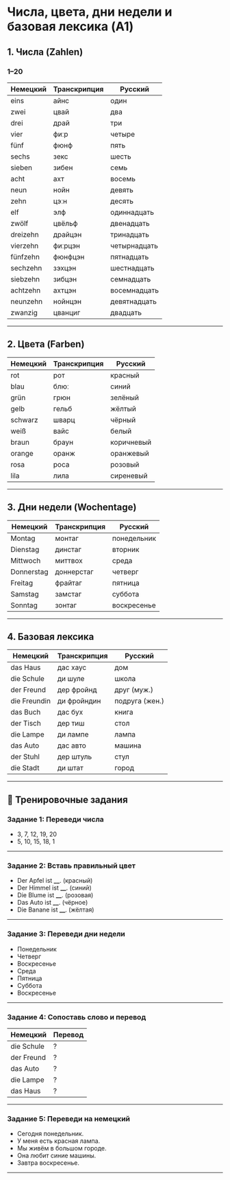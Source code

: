 # Числа, цвета, дни недели и базовая лексика (A1)

## 1. Числа (Zahlen)

### 1–20

| Немецкий | Транскрипция | Русский      |
| -------- | ------------ | ------------ |
| eins     | айнс         | один         |
| zwei     | цвай         | два          |
| drei     | драй         | три          |
| vier     | фиːр         | четыре       |
| fünf     | фюнф         | пять         |
| sechs    | зекс         | шесть        |
| sieben   | зибен        | семь         |
| acht     | ахт          | восемь       |
| neun     | нойн         | девять       |
| zehn     | цэːн         | десять       |
| elf      | элф          | одиннадцать  |
| zwölf    | цвёльф       | двенадцать   |
| dreizehn | драйцэн      | тринадцать   |
| vierzehn | фиːрцэн      | четырнадцать |
| fünfzehn | фюнфцэн      | пятнадцать   |
| sechzehn | зэхцэн       | шестнадцать  |
| siebzehn | зибцэн       | семнадцать   |
| achtzehn | ахтцэн       | восемнадцать |
| neunzehn | нойнцэн      | девятнадцать |
| zwanzig  | цванциг      | двадцать     |

---

## 2. Цвета (Farben)

| Немецкий | Транскрипция | Русский    |
| -------- | ------------ | ---------- |
| rot      | рот          | красный    |
| blau     | блюː         | синий      |
| grün     | грюн         | зелёный    |
| gelb     | гельб        | жёлтый     |
| schwarz  | шварц        | чёрный     |
| weiß     | вайс         | белый      |
| braun    | браун        | коричневый |
| orange   | оранж        | оранжевый  |
| rosa     | роса         | розовый    |
| lila     | лила         | сиреневый  |

---

## 3. Дни недели (Wochentage)

| Немецкий   | Транскрипция | Русский     |
| ---------- | ------------ | ----------- |
| Montag     | монтаг       | понедельник |
| Dienstag   | динстаг      | вторник     |
| Mittwoch   | миттвох      | среда       |
| Donnerstag | доннерстаг   | четверг     |
| Freitag    | фрайтаг      | пятница     |
| Samstag    | замстаг      | суббота     |
| Sonntag    | зонтаг       | воскресенье |

---

## 4. Базовая лексика

| Немецкий     | Транскрипция | Русский        |
| ------------ | ------------ | -------------- |
| das Haus     | дас хаус     | дом            |
| die Schule   | ди шуле      | школа          |
| der Freund   | дер фройнд   | друг (муж.)    |
| die Freundin | ди фройндин  | подруга (жен.) |
| das Buch     | дас бух      | книга          |
| der Tisch    | дер тиш      | стол           |
| die Lampe    | ди лампе     | лампа          |
| das Auto     | дас авто     | машина         |
| der Stuhl    | дер штуль    | стул           |
| die Stadt    | ди штат      | город          |

---

## 🧠 Тренировочные задания

### Задание 1: Переведи числа

- 3, 7, 12, 19, 20
- 5, 10, 15, 18, 1

---

### Задание 2: Вставь правильный цвет

- Der Apfel ist **\_\_**. (красный)
- Der Himmel ist **\_\_**. (синий)
- Die Blume ist **\_\_**. (розовая)
- Das Auto ist **\_\_**. (чёрное)
- Die Banane ist **\_\_**. (жёлтая)

---

### Задание 3: Переведи дни недели

- Понедельник
- Четверг
- Воскресенье
- Среда
- Пятница
- Суббота
- Воскресенье

---

### Задание 4: Сопоставь слово и перевод

| Немецкий   | Перевод |
| ---------- | ------- |
| die Schule | ?       |
| der Freund | ?       |
| das Auto   | ?       |
| die Lampe  | ?       |
| das Haus   | ?       |

---

### Задание 5: Переведи на немецкий

- Сегодня понедельник.
- У меня есть красная лампа.
- Мы живём в большом городе.
- Она любит синие машины.
- Завтра воскресенье.

---
